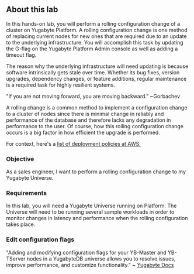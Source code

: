 <!--  Rolling Configuration Change using G Flags -->
<!-- Naming convention
VPC
vpc-SLUE-use1
vpc-&lt;MY_4_CHAR&gt;-use1

Subnet
sb-SLUE-use1-1a-az4

Routing Table
rt-SLUE-use1

Internet Gateway
igw-SLUE-use1

Security Group
sg-SLUE-use1
S3 Bucket
s3-SLUE-use1
s3-&lt;MY_4_CHAR&gt;-use1
IAM role - EC2
iamrole-YBU

NAT gateway
nat-SLUE-use1

Universe
universe-slue-use1

Peering Connection
pcx-SLUE-use1

ACL
acl-SLUE-use1

pem key
kp-SLUE-use1

ec2-SLUE-use1-1a-az4-platform
ec2-&lt;MY_4_CHAR&gt;-use1-1a-az4-platform

#### Personal identifier abbreviation
For your personal identifier, you'll use the first 4 letters of your Yugabyte email address. If your email is less than four characters, you can add additional letters, A to Z. Here are some examples:

| Email | Personal identifier abbreviation |
|:-|:-|
| `sluersen@yugabyte.com` | `SLUE` |
| `mkim@yugabyte.com` | `MKIM` |
| `rao@yugabyte.com` | `RAOZ` |

MY_4_CHAR = '<MY_4_CHAR>'
echo $MY_4_CHAR
cd
mkdir .ssh
ls -a | grep .ssh
chmod 400 ~/Downloads/kp-${MY_4_CHAR}-aws.pem
mv ~/Downloads/kp-${MY_4_CHAR}-aws.pem ~/.ssh/kp-${MY_4_CHAR}-aws.pem
cat ~/.ssh/kp-${MY_4_CHAR}-aws.pem
```
 -->
## About this lab

In this hands-on lab, you will perform a rolling configuration change of a cluster on Yugabyte Platform. A rolling configuration change is one method of replacing current nodes for new ones that are required due to an update to the underlying infrastructure. You will accomplish this task by updating the G-flag on the Yugabyte Platform Admin console as well as adding a timeout flag. 

The reason why the underlying infrastructure will need updating is because software intrinsically gets stale over time. Whether its bug fixes, version upgrades, dependency changes, or feature additions, regular maintenance is a required task for highly resilient systems. 

"If you are not moving forward, you are moving backward." ~Gorbachev

A rolling change is a common method to implement a configuration change to a cluster of nodes since there is minimal change in reliably and performance of the database and therefore lacks any degradation in performance to the user. Of course, how this rolling configuration change occurs is a big factor in how efficient the upgrade is performed.

For context, here's a [list of deployment policies at AWS.](https://docs.aws.amazon.com/elasticbeanstalk/latest/dg/using-features.rolling-version-deploy.html)

### Objective

As a sales engineer, I want to perform a rolling configuration change to my Yugabyte Universe.

### Requirements

In this lab, you will need a Yugabyte Universe running on Platform. The Universe will need to be running several sample workloads in order to monitor changes in latency and performance when the rolling configuration takes place.


### Edit configuration flags

"Adding and modifying configuration flags for your YB-Master and YB-TServer nodes in a YugabyteDB universe allows you to resolve issues, improve performance, and customize functionality." ~ [Yugabyte Docs](https://docs.yugabyte.com/latest/yugabyte-platform/manage-deployments/edit-config-flags/)



